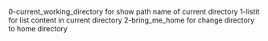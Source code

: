0-current_working_directory for show path name of current directory
1-listit for list content in current directory
2-bring_me_home for change directory to home directory
